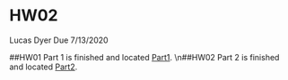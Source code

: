 # HW02
Lucas Dyer
Due 7/13/2020


##HW01 Part 1 is finished and located [Part1](HW02_A_Graph-Fails.md).
\n##HW02 Part 2 is finished and located [Part2](HW02_B_Mimic_starter.md).
